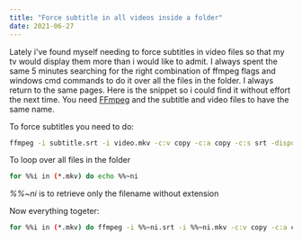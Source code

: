 ```yaml
---
title: "Force subtitle in all videos inside a folder"
date: 2021-06-27
---
```


Lately i've found myself needing to force subtitles in video files so that my tv would display them more than i would like to admit. I always spent the same 5 minutes searching for the right combination of ffmpeg flags and windows cmd commands to do it over all the files in the folder. I always return to the same pages. Here is the snippet so i could find it without effort the next time. You need [FFmpeg](https://ffmpeg.org) and the subtitle and video files to have the same name.

To force subtitles you need to do:
```sh
ffmpeg -i subtitle.srt -i video.mkv -c:v copy -c:a copy -c:s srt -disposition:s:0 default -disposition:s:0 forced "video_forced.mkv"
```

To loop over all files in the folder
```sh
for %%i in (*.mkv) do echo %%~ni
```
*%%~ni* is to retrieve only the filename without extension

Now everything togeter:
```sh
for %%i in (*.mkv) do ffmpeg -i %%~ni.srt -i %%~ni.mkv -c:v copy -c:a copy -c:s srt -disposition:s:0 default -disposition:s:0 forced "converted/%%~ni.mkv"
```
